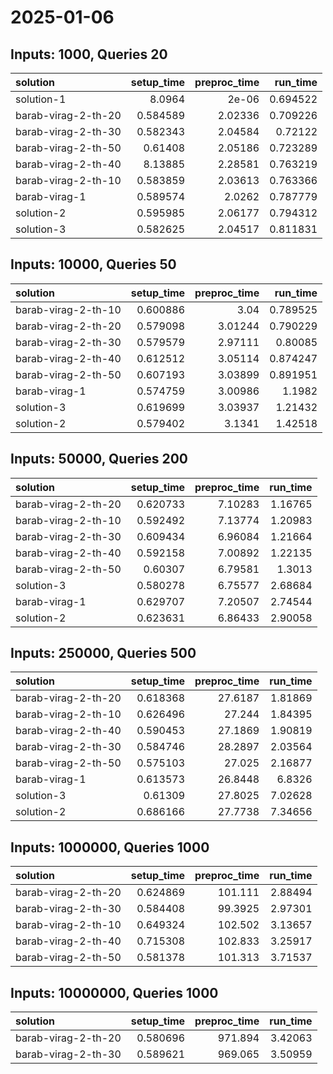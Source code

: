 # 2025-01-06

## Inputs: 1000, Queries 20

| solution            |   setup_time |   preproc_time |   run_time |
|:--------------------|-------------:|---------------:|-----------:|
| solution-1          |     8.0964   |        2e-06   |   0.694522 |
| barab-virag-2-th-20 |     0.584589 |        2.02336 |   0.709226 |
| barab-virag-2-th-30 |     0.582343 |        2.04584 |   0.72122  |
| barab-virag-2-th-50 |     0.61408  |        2.05186 |   0.723289 |
| barab-virag-2-th-40 |     8.13885  |        2.28581 |   0.763219 |
| barab-virag-2-th-10 |     0.583859 |        2.03613 |   0.763366 |
| barab-virag-1       |     0.589574 |        2.0262  |   0.787779 |
| solution-2          |     0.595985 |        2.06177 |   0.794312 |
| solution-3          |     0.582625 |        2.04517 |   0.811831 |

## Inputs: 10000, Queries 50

| solution            |   setup_time |   preproc_time |   run_time |
|:--------------------|-------------:|---------------:|-----------:|
| barab-virag-2-th-10 |     0.600886 |        3.04    |   0.789525 |
| barab-virag-2-th-20 |     0.579098 |        3.01244 |   0.790229 |
| barab-virag-2-th-30 |     0.579579 |        2.97111 |   0.80085  |
| barab-virag-2-th-40 |     0.612512 |        3.05114 |   0.874247 |
| barab-virag-2-th-50 |     0.607193 |        3.03899 |   0.891951 |
| barab-virag-1       |     0.574759 |        3.00986 |   1.1982   |
| solution-3          |     0.619699 |        3.03937 |   1.21432  |
| solution-2          |     0.579402 |        3.1341  |   1.42518  |

## Inputs: 50000, Queries 200

| solution            |   setup_time |   preproc_time |   run_time |
|:--------------------|-------------:|---------------:|-----------:|
| barab-virag-2-th-20 |     0.620733 |        7.10283 |    1.16765 |
| barab-virag-2-th-10 |     0.592492 |        7.13774 |    1.20983 |
| barab-virag-2-th-30 |     0.609434 |        6.96084 |    1.21664 |
| barab-virag-2-th-40 |     0.592158 |        7.00892 |    1.22135 |
| barab-virag-2-th-50 |     0.60307  |        6.79581 |    1.3013  |
| solution-3          |     0.580278 |        6.75577 |    2.68684 |
| barab-virag-1       |     0.629707 |        7.20507 |    2.74544 |
| solution-2          |     0.623631 |        6.86433 |    2.90058 |

## Inputs: 250000, Queries 500

| solution            |   setup_time |   preproc_time |   run_time |
|:--------------------|-------------:|---------------:|-----------:|
| barab-virag-2-th-20 |     0.618368 |        27.6187 |    1.81869 |
| barab-virag-2-th-10 |     0.626496 |        27.244  |    1.84395 |
| barab-virag-2-th-40 |     0.590453 |        27.1869 |    1.90819 |
| barab-virag-2-th-30 |     0.584746 |        28.2897 |    2.03564 |
| barab-virag-2-th-50 |     0.575103 |        27.025  |    2.16877 |
| barab-virag-1       |     0.613573 |        26.8448 |    6.8326  |
| solution-3          |     0.61309  |        27.8025 |    7.02628 |
| solution-2          |     0.686166 |        27.7738 |    7.34656 |

## Inputs: 1000000, Queries 1000

| solution            |   setup_time |   preproc_time |   run_time |
|:--------------------|-------------:|---------------:|-----------:|
| barab-virag-2-th-20 |     0.624869 |       101.111  |    2.88494 |
| barab-virag-2-th-30 |     0.584408 |        99.3925 |    2.97301 |
| barab-virag-2-th-10 |     0.649324 |       102.502  |    3.13657 |
| barab-virag-2-th-40 |     0.715308 |       102.833  |    3.25917 |
| barab-virag-2-th-50 |     0.581378 |       101.313  |    3.71537 |

## Inputs: 10000000, Queries 1000

| solution            |   setup_time |   preproc_time |   run_time |
|:--------------------|-------------:|---------------:|-----------:|
| barab-virag-2-th-20 |     0.580696 |        971.894 |    3.42063 |
| barab-virag-2-th-30 |     0.589621 |        969.065 |    3.50959 |